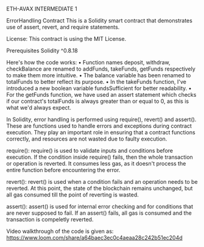 ETH-AVAX INTERMEDIATE 1

ErrorHandling Contract This is a Solidity smart contract that demonstrates use of assert, revert, and require statements.

License: This contract is using the MIT License.

Prerequisites Solidity ^0.8.18

Here's how the code works:
•	Function names deposit, withdraw, checkBalance are renamed to addFunds, takeFunds, getFunds respectively to make them more intuitive.
•	The balance variable has been renamed to totalFunds to better reflect its purpose.
•	In the takeFunds function, I've introduced a new boolean variable fundsSufficient for better readability.
•	For the getFunds function, we have used an assert statement which checks if our contract's totalFunds is always greater than or equal to 0, as this is what we'd always expect.

In Solidity, error handling is performed using require(), revert() and assert(). 
These are functions used to handle errors and exceptions during contract execution. 
They play an important role in ensuring that a contract functions correctly, and resources are not wasted due to faulty execution.

require(): require() is used to validate inputs and conditions before execution. 
If the condition inside require() fails, then the whole transaction or operation is reverted. 
It consumes less gas, as it doesn't process the entire function before encountering the error.

revert(): revert() is used when a condition fails and an operation needs to be reverted. 
At this point, the state of the blockchain remains unchanged, but all gas consumed till the point of reverting is wasted.

assert(): assert() is used for internal error checking and for conditions that are never supposed to fail. 
If an assert() fails, all gas is consumed and the transaction is compeletly reverted.


Video walkthrough of the code is given as:
https://www.loom.com/share/a64baec3ec0c4aeaa28c242b51ec204d
